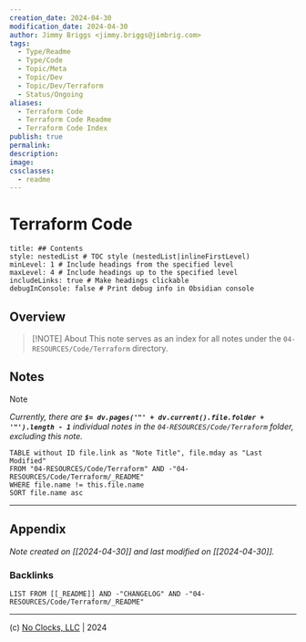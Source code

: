 ```yaml
---
creation_date: 2024-04-30
modification_date: 2024-04-30
author: Jimmy Briggs <jimmy.briggs@jimbrig.com>
tags:
  - Type/Readme
  - Type/Code
  - Topic/Meta
  - Topic/Dev
  - Topic/Dev/Terraform
  - Status/Ongoing
aliases:
  - Terraform Code
  - Terraform Code Readme
  - Terraform Code Index
publish: true
permalink:
description:
image:
cssclasses:
  - readme
---
```



# Terraform Code

```table-of-contents
title: ## Contents 
style: nestedList # TOC style (nestedList|inlineFirstLevel)
minLevel: 1 # Include headings from the specified level
maxLevel: 4 # Include headings up to the specified level
includeLinks: true # Make headings clickable
debugInConsole: false # Print debug info in Obsidian console
```

## Overview

> [!NOTE] About
> This note serves as an index for all notes under the `04-RESOURCES/Code/Terraform` directory.

## Notes

> [!NOTE]
> *Currently, there are **`$= dv.pages('"' + dv.current().file.folder + '"').length - 1`**  individual notes in the `04-RESOURCES/Code/Terraform` folder, excluding this note.*

```dataview
TABLE without ID file.link as "Note Title", file.mday as "Last Modified"
FROM "04-RESOURCES/Code/Terraform" AND -"04-RESOURCES/Code/Terraform/_README"
WHERE file.name != this.file.name
SORT file.name asc
```

***

## Appendix

*Note created on [[2024-04-30]] and last modified on [[2024-04-30]].*

### Backlinks

```dataview
LIST FROM [[_README]] AND -"CHANGELOG" AND -"04-RESOURCES/Code/Terraform/_README"
```

***

(c) [No Clocks, LLC](https://github.com/noclocks) | 2024